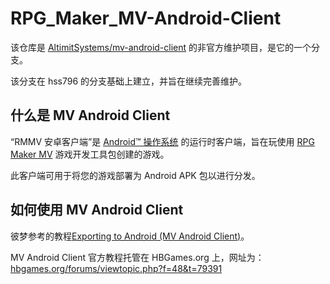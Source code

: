 # RPG_Maker_MV-Android-Client
该仓库是 [AltimitSystems/mv-android-client](https://github.com/AltimitSystems/mv-android-client) 的非官方维护项目，是它的一个分支。

该分支在 hss796 的分支基础上建立，并旨在继续完善维护。

## 什么是 MV Android Client

“RMMV 安卓客户端”是 [Android™ 操作系统](https://www.android.com) 的运行时客户端，旨在玩使用 [RPG Maker MV](http://www.rpgmakerweb.com) 游戏开发工具包创建的游戏。

此客户端可用于将您的游戏部署为 Android APK 包以进行分发。

## 如何使用 MV Android Client
彼梦参考的教程[Exporting to Android (MV Android Client)](https://forums.rpgmakerweb.com/index.php?threads/exporting-to-android-mv-android-client.84971/)。

MV Android Client 官方教程托管在 HBGames.org 上，网址为：
[hbgames.org/forums/viewtopic.php?f=48&t=79391](http://www.hbgames.org/forums/viewtopic.php?f=48&t=79391)
